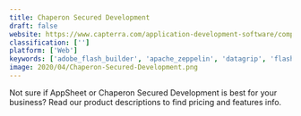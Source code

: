 ```yaml
---
title: Chaperon Secured Development
draft: false 
website: https://www.capterra.com/application-development-software/compare/149367-108549/AppSheet-vs-Chaperon-Secured-Development
classification: ['']
platform: ['Web']
keywords: ['adobe_flash_builder', 'apache_zeppelin', 'datagrip', 'flashdevelop', 'goland', 'idl', 'labwindows/cvi', 'omnis_studio', 'qt_creator', 'visual_studio_app_center', 'visual_studio_code', 'webstorm', 'xcode', 'repl.it']
image: 2020/04/Chaperon-Secured-Development.png
---
```

Not sure if AppSheet or Chaperon Secured Development is best for your business? Read our product descriptions to find pricing and features info.